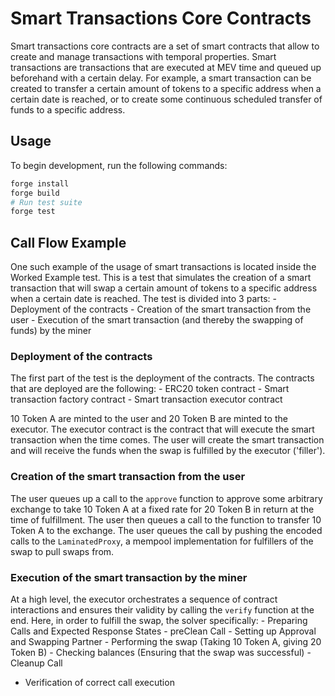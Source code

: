 # Smart Transactions Core Contracts

Smart transactions core contracts are a set of smart contracts that allow to create and manage transactions with temporal properties. Smart transactions are transactions that are executed at MEV time and queued up beforehand with a certain delay. For example, a smart transaction can be created to transfer a certain amount of tokens to a specific address when a certain date is reached, or to create some continuous scheduled transfer of funds to a specific address.

## Usage 

To begin development, run the following commands:

```bash
forge install
forge build
# Run test suite
forge test
```

## Call Flow Example

One such example of the usage of smart transactions is located inside the Worked Example test. This is a test that simulates the creation of a smart transaction that will swap a certain amount of tokens to a specific address when a certain date is reached. The test is divided into 3 parts:
    - Deployment of the contracts
    - Creation of the smart transaction from the user
    - Execution of the smart transaction (and thereby the swapping of funds) by the miner

### Deployment of the contracts

The first part of the test is the deployment of the contracts. The contracts that are deployed are the following:
    - ERC20 token contract
    - Smart transaction factory contract
    - Smart transaction executor contract

10 Token A are minted to the user and 20 Token B are minted to the executor. The executor contract is the contract that will execute the smart transaction when the time comes. The user will create the smart transaction and will receive the funds when the swap is fulfilled by the executor ('filler').

### Creation of the smart transaction from the user

The user queues up a call to the `approve` function to approve some arbitrary exchange to take 10 Token A at a fixed rate for 20 Token B in return at the time of fulfillment. The user then queues a call to the function to transfer 10 Token A to the exchange. The user queues the call by pushing the encoded calls to the `LaminatedProxy`, a mempool implementation for fulfillers of the swap to pull swaps from.

### Execution of the smart transaction by the miner

At a high level, the executor orchestrates a sequence of contract interactions and ensures their validity by calling the `verify` function at the end. Here, in order to fulfill the swap, the solver specifically: 
    - Preparing Calls and Expected Response States
      - preClean Call
      - Setting up Approval and Swapping Partner
      - Performing the swap (Taking 10 Token A, giving 20 Token B)
      - Checking balances (Ensuring that the swap was successful)
      - Cleanup Call
  - Verification of correct call execution